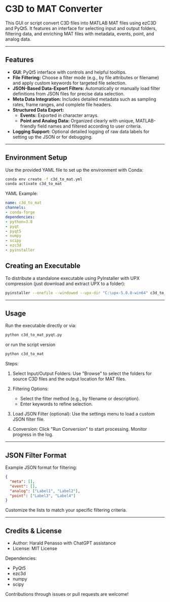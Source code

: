 # C3D to MAT Converter

This GUI or script convert C3D files into MATLAB MAT files using ezC3D and PyQt5. It features an interface for selecting input and output folders, filtering data, and enriching MAT files with metadata, events, point, and analog data.

---

## Features

- **GUI**: PyQt5 interface with controls and helpful tooltips.
- **File Filtering:** Choose a filter mode (e.g., by file attributes or filename) and apply custom keywords for targeted file selection.
- **JSON-Based Data-Export Filters:** Automatically or manually load filter definitions from JSON files for precise data selection.
- **Meta Data Integration:** Includes detailed metadata such as sampling rates, frame ranges, and complete file headers.
- **Structured Data Export:**
  - **Events:** Exported in character arrays.
  - **Point and Analog Data:** Organized clearly with unique, MATLAB-friendly field names and filtered according to user criteria.
- **Logging Support:** Optional detailed logging of raw data labels for setting up the JSON or for debugging.

---

## Environment Setup

Use the provided YAML file to set up the environment with Conda:

```bash
conda env create -f c3d_to_mat.yml
conda activate c3d_to_mat
```

YAML Example:

```yml
name: c3d_to_mat
channels:
- conda-forge
dependencies:
- python=3.8
- pyqt
- pyqt5
- numpy
- scipy
- ezc3d
- pyinstaller
```

## Creating an Executable

To distribute a standalone executable using PyInstaller with UPX compression (just download and extract UPX to a folder):

```bash
pyinstaller --onefile --windowed --upx-dir "C:\upx-5.0.0-win64" c3d_to_mat_pyqt.py
```

---

## Usage

Run the executable directly or via:

```bash
python c3d_to_mat_pyqt.py
```

or run the script version

```bash
python c3d_to_mat
```

Steps:

1. Select Input/Output Folders:
   Use "Browse" to select the folders for source C3D files and the output location for MAT files.

2. Filtering Options:
   
   - Select the filter method (e.g., by filename or description).
   - Enter keywords to refine selection.

3. Load JSON Filter (optional):
   Use the settings menu to load a custom JSON filter file.

4. Conversion:
   Click "Run Conversion" to start processing. Monitor progress in the log.

---

## JSON Filter Format

Example JSON format for filtering:

```json
{
  "meta": [],
  "event": [],
  "analog": ["Label1", "Label2"],
  "point": ["Label3", "Label4"]
}
```

Customize the lists to match your specific filtering criteria.

---

## Credits & License

- Author: Harald Penasso with ChatGPT assistance  
- License: MIT License

Dependencies:

- PyQt5
- ezc3d
- numpy
- scipy

Contributions through issues or pull requests are welcome!
